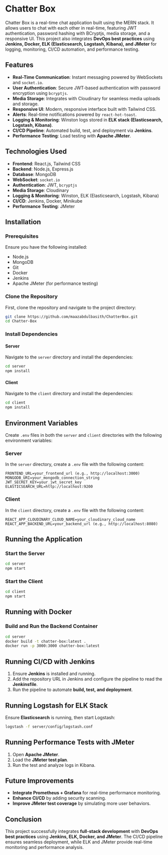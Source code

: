 # Chatter Box

Chatter Box is a real-time chat application built using the MERN stack. It allows users to chat with each other in real-time, featuring JWT authentication, password hashing with BCryptjs, media storage, and a responsive UI. This project also integrates **DevOps best practices** using **Jenkins, Docker, ELK (Elasticsearch, Logstash, Kibana), and JMeter** for logging, monitoring, CI/CD automation, and performance testing.

## Features

- **Real-Time Communication**: Instant messaging powered by WebSockets and `socket.io`.
- **User Authentication**: Secure JWT-based authentication with password encryption using `bcryptjs`.
- **Media Storage**: Integrates with Cloudinary for seamless media uploads and storage.
- **Responsive UI**: Modern, responsive interface built with Tailwind CSS.
- **Alerts**: Real-time notifications powered by `react-hot-toast`.
- **Logging & Monitoring**: Winston logs stored in **ELK stack (Elasticsearch, Logstash, Kibana)**.
- **CI/CD Pipeline**: Automated build, test, and deployment via **Jenkins**.
- **Performance Testing**: Load testing with **Apache JMeter**.

## Technologies Used

- **Frontend**: React.js, Tailwind CSS
- **Backend**: Node.js, Express.js
- **Database**: MongoDB
- **WebSocket**: `socket.io`
- **Authentication**: JWT, `bcryptjs`
- **Media Storage**: Cloudinary
- **Logging & Monitoring**: Winston, ELK (Elasticsearch, Logstash, Kibana)
- **CI/CD**: Jenkins, Docker, Minikube
- **Performance Testing**: JMeter

## Installation

### Prerequisites

Ensure you have the following installed:

- Node.js
- MongoDB
- Git
- Docker
- Jenkins
- Apache JMeter (for performance testing)

### Clone the Repository

First, clone the repository and navigate to the project directory:

```bash
git clone https://github.com/maazabdulbasith/ChatterBox.git
cd Chatter-Box
```

### Install Dependencies

#### Server

Navigate to the `server` directory and install the dependencies:

```bash
cd server
npm install
```

#### Client

Navigate to the `client` directory and install the dependencies:

```bash
cd client
npm install
```

## Environment Variables

Create `.env` files in both the `server` and `client` directories with the following environment variables:

### Server

In the `server` directory, create a `.env` file with the following content:

```plaintext
FRONTEND_URL=your_frontend_url (e.g., http://localhost:3000)
MONGODB_URI=your_mongodb_connection_string
JWT_SECRET_KEY=your_jwt_secret_key
ELASTICSEARCH_URL=http://localhost:9200
```

### Client

In the `client` directory, create a `.env` file with the following content:

```plaintext
REACT_APP_CLOUDINARY_CLOUD_NAME=your_cloudinary_cloud_name
REACT_APP_BACKEND_URL=your_backend_url (e.g., http://localhost:8080)
```

## Running the Application

### **Start the Server**
```bash
cd server
npm start
```

### **Start the Client**
```bash
cd client
npm start
```

## Running with Docker

### **Build and Run the Backend Container**
```bash
cd server
docker build -t chatter-box:latest .
docker run -p 3000:3000 chatter-box:latest
```

## Running CI/CD with Jenkins

1. Ensure **Jenkins** is installed and running.
2. Add the repository URL in Jenkins and configure the pipeline to read the **Jenkinsfile**.
3. Run the pipeline to automate **build, test, and deployment**.

## Running Logstash for ELK Stack

Ensure **Elasticsearch** is running, then start Logstash:
```bash
logstash -f server/config/logstash.conf
```

## Running Performance Tests with JMeter

1. Open **Apache JMeter**.
2. Load the **JMeter test plan**.
3. Run the test and analyze logs in Kibana.

## Future Improvements

- **Integrate Prometheus + Grafana** for real-time performance monitoring.
- **Enhance CI/CD** by adding security scanning.
- **Improve JMeter test coverage** by simulating more user behaviors.

## Conclusion

This project successfully integrates **full-stack development** with **DevOps best practices** using **Jenkins, ELK, Docker, and JMeter**. The CI/CD pipeline ensures seamless deployment, while ELK and JMeter provide real-time monitoring and performance analysis.

